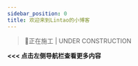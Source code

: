 ```yaml
---
sidebar_position: 0
title: 欢迎来到Lintao的小博客
---
```


> 👷正在施工 | UNDER CONSTRUCTION

**\<\<\< 点击左侧导航栏查看更多内容**

